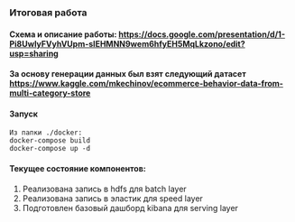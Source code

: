 ### Итоговая работа
#### Схема и описание работы: https://docs.google.com/presentation/d/1-Pi8UwlyFVyhVUpm-slEHMNN9wem6hfyEH5MqLkzono/edit?usp=sharing

#### За основу генерации данных был взят следующий датасет https://www.kaggle.com/mkechinov/ecommerce-behavior-data-from-multi-category-store

#### Запуск
```
Из папки ./docker:
docker-compose build
docker-compose up -d
```

#### Текущее состояние компонентов:
1. Реализована запись в hdfs для batch layer
2. Реализована запись в эластик для speed layer
3. Подготовлен базовый дашборд kibana для serving layer
